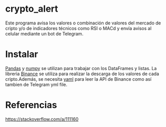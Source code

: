 # crypto_alert

Este programa avisa los valores o combinación de valores del mercado de cripto y/o de indicadores técnicos como RSI o MACd y envía avisos al celular mediante un bot de Telegram.
# Instalar
[Pandas](https://pandas.pydata.org/) y [numpy](https://numpy.org/install/) se utilizan para trabajar con los DataFrames y listas.
La librerìa [Binance](https://pypi.org/project/python-binance/) se utiliza para realizar la descarga de los valores de cada cripto.Además, se necesita  [yaml](https://pypi.org/project/PyYAML/) para leer la API de Binance como así tambien de Telegram yml file.
# Referencias
https://stackoverflow.com/a/111160
